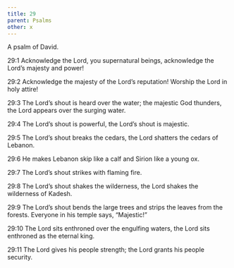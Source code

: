 ```yaml
---
title: 29
parent: Psalms
other: x
---
```



A psalm of David.

<a name="29:1">29:1</a> Acknowledge the Lord, you supernatural beings,
acknowledge the Lord’s majesty and power!

<a name="29:2">29:2</a> Acknowledge the majesty of the Lord’s reputation!
Worship the Lord in holy attire!

<a name="29:3">29:3</a> The Lord’s shout is heard over the water;
the majestic God thunders,
the Lord appears over the surging water.

<a name="29:4">29:4</a> The Lord’s shout is powerful,
the Lord’s shout is majestic.

<a name="29:5">29:5</a> The Lord’s shout breaks the cedars,
the Lord shatters the cedars of Lebanon.

<a name="29:6">29:6</a> He makes Lebanon skip like a calf
and Sirion like a young ox.

<a name="29:7">29:7</a> The Lord’s shout strikes with flaming fire.

<a name="29:8">29:8</a> The Lord’s shout shakes the wilderness,
the Lord shakes the wilderness of Kadesh.

<a name="29:9">29:9</a> The Lord’s shout bends the large trees
and strips the leaves from the forests.
Everyone in his temple says, “Majestic!”

<a name="29:10">29:10</a> The Lord sits enthroned over the engulfing waters,
the Lord sits enthroned as the eternal king.

<a name="29:11">29:11</a> The Lord gives his people strength;
the Lord grants his people security.
